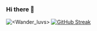 ### Hi there 👋

<!--
**luvalajr98/luvalajr98** is a ✨ _special_ ✨ repository because its `README.md` (this file) appears on your GitHub profile.

Here are some ideas to get you started:

- 🔭 I’m currently working on ...
- 🌱 I’m currently learning ...
- 👯 I’m looking to collaborate on ...
- 🤔 I’m looking for help with ...
- 💬 Ask me about ...
- 📫 How to reach me: ...
- 😄 Pronouns: ...
- ⚡ Fun fact: ...
-->

![<Wander_luvs>](https://github-readme-stats.vercel.app/api?username=<luvalajr98>&show_icons=true&theme=monokai) [![GitHub Streak](https://github-readme-streak-stats.herokuapp.com/?user=<luvalajr98>&theme=monokai&currStreakLabel=4FAEBA&border=4FAEBA&stroke=A92CA2&fire=4FAEBA&ring=A92CA2&dates=DDDDDD)](https://git.io/streak-stats)
